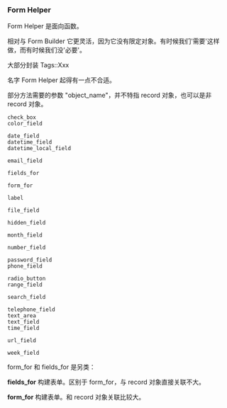 ### Form Helper

Form Helper 是面向函数。

相对与 Form Builder 它更灵活，因为它没有限定对象。有时候我们'需要'这样做，而有时候我们没'必要'。

大部分封装 Tags::Xxx

名字 Form Helper 起得有一点不合适。

部分方法需要的参数 "object_name"，并不特指 record 对象，也可以是非 record 对象。

```
check_box
color_field

date_field
datetime_field
datetime_local_field

email_field

fields_for

form_for

label

file_field

hidden_field

month_field

number_field

password_field
phone_field

radio_button
range_field

search_field

telephone_field
text_area
text_field
time_field

url_field

week_field
```

form_for 和 fields_for 是另类：

**fields_for**
构建表单。区别于 form_for，与 record 对象直接关联不大。

**form_for**
构建表单。和 record 对象关联比较大。
